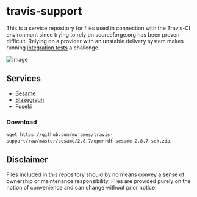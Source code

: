 # travis-support

This is a service repository for files used in connection with the Travis-CI environment
since trying to rely on sourceforge.org has been proven difficult. Relying on a
provider with an unstable delivery system makes running [integration tests][smw] a challenge.

![image](https://cloud.githubusercontent.com/assets/1245473/12047567/f17d47b8-aecd-11e5-9a2c-2ae52effa982.png)

## Services

* [Sesame](/sesame)
* [Blazegraph](/blazegraph)
* [Fuseki](/fuseki)

### Download

`wget https://github.com/mwjames/travis-support/raw/master/sesame/2.8.7/openrdf-sesame-2.8.7-sdk.zip`.

## Disclaimer

Files included in this repository should by no means convey a sense of ownership
or maintenance responsibility. Files are provided purely on the notion of
convenience and can change without prior notice.

[smw]: https://travis-ci.org/SemanticMediaWiki/SemanticMediaWiki
[sesame]: http://rdf4j.org/
